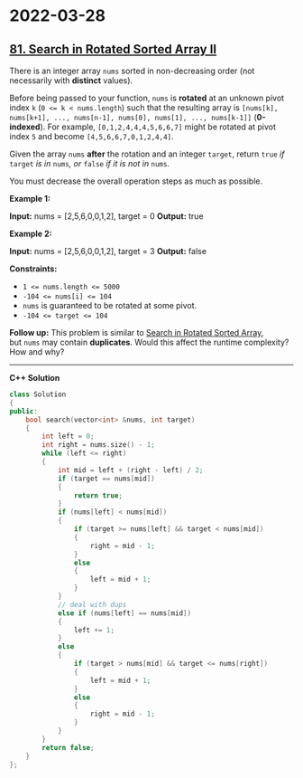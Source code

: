 # 2022-03-28

## [81. Search in Rotated Sorted Array II](https://leetcode.com/problems/search-in-rotated-sorted-array-ii/)

There is an integer array `nums` sorted in non-decreasing order (not necessarily with **distinct** values).

Before being passed to your function, `nums` is **rotated** at an unknown pivot index `k` (`0 <= k < nums.length`) such that the resulting array is `[nums[k], nums[k+1], ..., nums[n-1], nums[0], nums[1], ..., nums[k-1]]` (**0-indexed**). For example, `[0,1,2,4,4,4,5,6,6,7]` might be rotated at pivot index `5` and become `[4,5,6,6,7,0,1,2,4,4]`.

Given the array `nums` **after** the rotation and an integer `target`, return `true` _if_ `target` _is in_ `nums`_, or_ `false` _if it is not in_ `nums`_._

You must decrease the overall operation steps as much as possible.

**Example 1:**

**Input:** nums = \[2,5,6,0,0,1,2\], target = 0
**Output:** true

**Example 2:**

**Input:** nums = \[2,5,6,0,0,1,2\], target = 3
**Output:** false

**Constraints:**

- `1 <= nums.length <= 5000`
- `-104 <= nums[i] <= 104`
- `nums` is guaranteed to be rotated at some pivot.
- `-104 <= target <= 104`

**Follow up:** This problem is similar to [Search in Rotated Sorted Array](/problems/search-in-rotated-sorted-array/description/), but `nums` may contain **duplicates**. Would this affect the runtime complexity? How and why?

---

**C++ Solution**

```c++
class Solution
{
public:
    bool search(vector<int> &nums, int target)
    {
        int left = 0;
        int right = nums.size() - 1;
        while (left <= right)
        {
            int mid = left + (right - left) / 2;
            if (target == nums[mid])
            {
                return true;
            }
            if (nums[left] < nums[mid])
            {
                if (target >= nums[left] && target < nums[mid])
                {
                    right = mid - 1;
                }
                else
                {
                    left = mid + 1;
                }
            }
            // deal with dups
            else if (nums[left] == nums[mid])
            {
                left += 1;
            }
            else
            {
                if (target > nums[mid] && target <= nums[right])
                {
                    left = mid + 1;
                }
                else
                {
                    right = mid - 1;
                }
            }
        }
        return false;
    }
};
```
